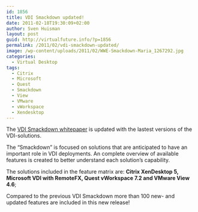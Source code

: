 ```yaml
---
id: 1856
title: VDI Smackdown updated!
date: 2011-02-18T19:30:09+02:00
author: Sven Huisman
layout: post
guid: http://virtualfuture.info/?p=1856
permalink: /2011/02/vdi-smackdown-updated/
image: /wp-content/uploads/2011/02/WWE-Smackdown-Maria_1267292.jpg
categories:
  - Virtual Desktop
tags:
  - Citrix
  - Microsoft
  - Quest
  - Smackdown
  - View
  - VMware
  - vWorkspace
  - Xendesktop
---
```

The <a title="VDI comparison chart" href="http://www.brianmadden.com/blogs/rubenspruijt/archive/2011/02/21/smackdown-your-vdesktop-head-to-head-analysis-of-citrix-xendesktop-microsoft-vdi-remotefx-quest-vworkspace-and-vmware-view.aspx" target="_blank">VDI Smackdown whitepaper</a> is updated with the lastest versions of the VDI-solutions. 

The &#8220;Smackdown&#8221; is focused on solutions that are anticipated to have an important role in VDI deployments. An complete overview of available features is created to better understand each solution&#8217;s capability.

The solutions included in the feature matrix are: **Citrix XenDesktop 5, Microsoft VDI with RemoteFX, Quest vWorkspace 7.2 and VMware View 4.6**;

Compared to the previous VDI Smackdown more than 100 new- and updated features are included in this new release!